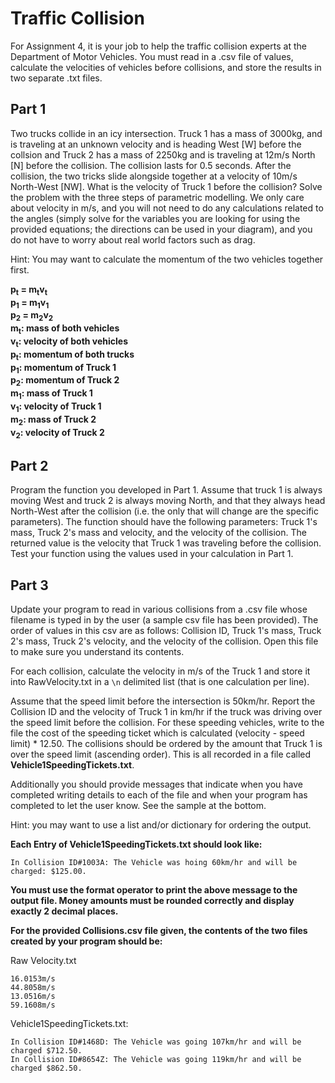 # Traffic Collision

For Assignment 4, it is your job to help the traffic collision experts at the Department of Motor Vehicles. You must read in a .csv file of values, calculate the velocities of vehicles before collisions, and store the results in two separate .txt files.

## Part 1

Two trucks collide in an icy intersection. Truck 1 has a mass of 3000kg, and is traveling at an unknown velocity and is heading West [W] before the collsion and Truck 2 has a mass of 2250kg and is traveling at 12m/s North [N] before the collision. The collision lasts for 0.5 seconds. After the collision, the two tricks slide alongside together at a velocity of 10m/s North-West [NW]. What is the velocity of Truck 1 before the collision? Solve the problem with the three steps of parametric modelling. We only care about velocity in m/s, and you will not need to do any calculations related to the angles (simply solve for the variables you are looking for using the provided equations; the directions can be used in your diagram), and you do not have to worry about real world factors such as drag.

Hint: You may want to calculate the momentum of the two vehicles together first.

**p<sub>t</sub> = m<sub>t</sub>v<sub>t</sub>  
p<sub>1</sub> = m<sub>1</sub>v<sub>1</sub>  
p<sub>2</sub> = m<sub>2</sub>v<sub>2</sub>  
m<sub>t</sub>: mass of both vehicles  
v<sub>t</sub>: velocity of both vehicles  
p<sub>t</sub>: momentum of both trucks  
p<sub>1</sub>: momentum of Truck 1  
p<sub>2</sub>: momentum of Truck 2  
m<sub>1</sub>: mass of Truck 1  
v<sub>1</sub>: velocity of Truck 1  
m<sub>2</sub>: mass of Truck 2  
v<sub>2</sub>: velocity of Truck 2**

## Part 2

Program the function you developed in Part 1. Assume that truck 1 is always moving West and truck 2 is always moving North, and that they always head North-West after the collision (i.e. the only that will change are the specific parameters). The function should have the following parameters: Truck 1's mass, Truck 2's mass and velocity, and the velocity of the collision. The returned value is the velocity that Truck 1 was traveling before the collision. Test your function using the values used in your calculation in Part 1.

## Part 3

Update your program to read in various collisions from a .csv file whose filename is typed in by the user (a sample csv file has been provided). The order of values in this csv are as follows: Collision ID, Truck 1's mass, Truck 2's mass, Truck 2's velocity, and the velocity of the collision. Open this file to make sure you understand its contents.

For each collision, calculate the velocity in m/s of the Truck 1 and store it into RawVelocity.txt in a `\n` delimited list (that is one calculation per line).

Assume that the speed limit before the intersection is 50km/hr. Report the Collision ID and the velocity of Truck 1 in km/hr if the truck was driving over the speed limit before the collision. For these speeding vehicles, write to the file the cost of the speeding ticket which is calculated (velocity - speed limit) * 12.50. The collisions should be ordered by the amount that Truck 1 is over the speed limit (ascending order). This is all recorded in a file called **Vehicle1SpeedingTickets.txt**.

Additionally you should provide messages that indicate when you have completed writing details to each of the file and when your program has completed to let the user know. See the sample at the bottom.

Hint: you may want to use a list and/or dictionary for ordering the output.

**Each Entry of Vehicle1SpeedingTickets.txt should look like:**

`In Collision ID#1003A: The Vehicle was hoing 60km/hr and will be charged: $125.00.`

**You must use the format operator to print the above message to the output file. Money amounts must be rounded correctly and display exactly 2 decimal places.**

**For the provided Collisions.csv file given, the contents of the two files created by your program should be:**

Raw Velocity.txt

~~~
16.0153m/s
44.8058m/s
13.0516m/s
59.1608m/s
~~~

Vehicle1SpeedingTickets.txt:

~~~
In Collision ID#1468D: The Vehicle was going 107km/hr and will be charged $712.50.
In Collision ID#8654Z: The Vehicle was going 119km/hr and will be charged $862.50.
~~~